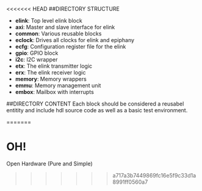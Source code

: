 <<<<<<< HEAD
##DIRECTORY STRUCTURE
* **elink**:   Top level elink block
* **axi**:     Master and slave interface for elink
* **common**:  Various reusable blocks
* **eclock**:  Drives all clocks for elink and epiphany
* **ecfg**:    Configuration register file for the elink
* **gpio**:    GPIO block
* **i2c**:     I2C wrapper
* **etx**:     The elink transmitter logic
* **erx**:     The elink receiver logic
* **memory**:  Memory wrappers
* **emmu**:    Memory management unit
* **embox**:   Mailbox with interrupts

##DIRECTORY CONTENT
Each block should be considered a reusabel entitity and include
hdl source code as well as a basic test environment.

=======
# OH!
Open Hardware (Pure and Simple)
>>>>>>> a717a3b7449869fc16e5f9c33d1a8991ff0560a7
